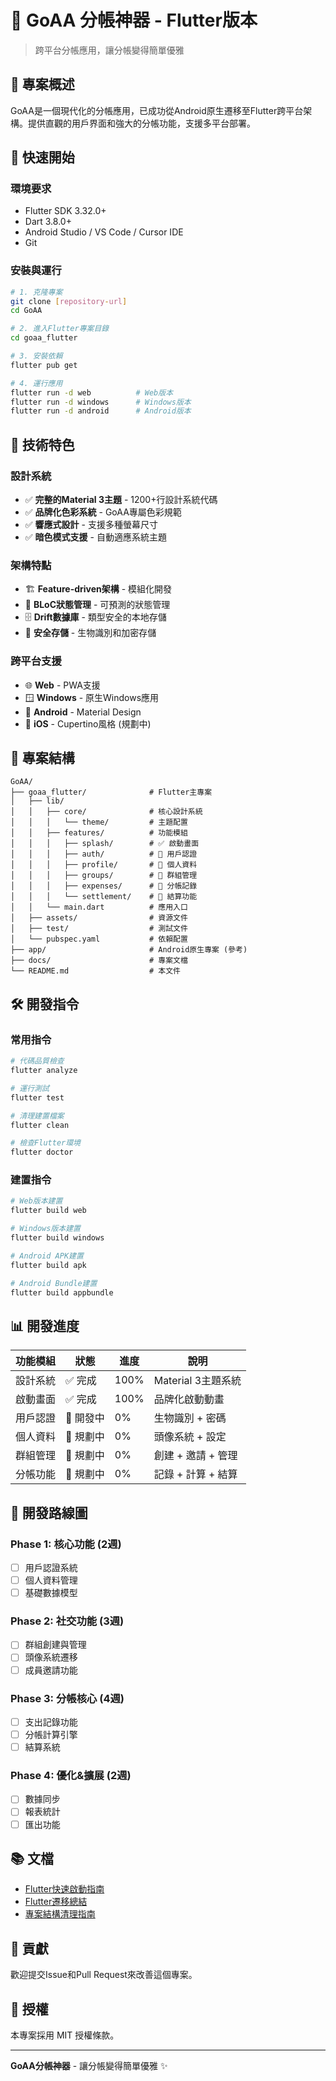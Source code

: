# 🎯 GoAA 分帳神器 - Flutter版本

> 跨平台分帳應用，讓分帳變得簡單優雅

## 📱 專案概述

GoAA是一個現代化的分帳應用，已成功從Android原生遷移至Flutter跨平台架構。提供直觀的用戶界面和強大的分帳功能，支援多平台部署。

## 🚀 快速開始

### 環境要求
- Flutter SDK 3.32.0+
- Dart 3.8.0+
- Android Studio / VS Code / Cursor IDE
- Git

### 安裝與運行
```bash
# 1. 克隆專案
git clone [repository-url]
cd GoAA

# 2. 進入Flutter專案目錄
cd goaa_flutter

# 3. 安裝依賴
flutter pub get

# 4. 運行應用
flutter run -d web          # Web版本
flutter run -d windows      # Windows版本
flutter run -d android      # Android版本
```

## 🎨 技術特色

### 設計系統
- ✅ **完整的Material 3主題** - 1200+行設計系統代碼
- ✅ **品牌化色彩系統** - GoAA專屬色彩規範
- ✅ **響應式設計** - 支援多種螢幕尺寸
- ✅ **暗色模式支援** - 自動適應系統主題

### 架構特點
- 🏗️ **Feature-driven架構** - 模組化開發
- 🔄 **BLoC狀態管理** - 可預測的狀態管理
- 🗄️ **Drift數據庫** - 類型安全的本地存儲
- 🔐 **安全存儲** - 生物識別和加密存儲

### 跨平台支援
- 🌐 **Web** - PWA支援
- 🪟 **Windows** - 原生Windows應用
- 🤖 **Android** - Material Design
- 🍎 **iOS** - Cupertino風格 (規劃中)

## 📁 專案結構

```
GoAA/
├── goaa_flutter/              # Flutter主專案
│   ├── lib/
│   │   ├── core/              # 核心設計系統
│   │   │   └── theme/         # 主題配置
│   │   ├── features/          # 功能模組
│   │   │   ├── splash/        # ✅ 啟動畫面
│   │   │   ├── auth/          # 🔄 用戶認證
│   │   │   ├── profile/       # 🔄 個人資料
│   │   │   ├── groups/        # 🔄 群組管理
│   │   │   ├── expenses/      # 🔄 分帳記錄
│   │   │   └── settlement/    # 🔄 結算功能
│   │   └── main.dart          # 應用入口
│   ├── assets/                # 資源文件
│   ├── test/                  # 測試文件
│   └── pubspec.yaml           # 依賴配置
├── app/                       # Android原生專案 (參考)
├── docs/                      # 專案文檔
└── README.md                  # 本文件
```

## 🛠️ 開發指令

### 常用指令
```bash
# 代碼品質檢查
flutter analyze

# 運行測試
flutter test

# 清理建置檔案
flutter clean

# 檢查Flutter環境
flutter doctor
```

### 建置指令
```bash
# Web版本建置
flutter build web

# Windows版本建置
flutter build windows

# Android APK建置
flutter build apk

# Android Bundle建置
flutter build appbundle
```

## 📊 開發進度

| 功能模組 | 狀態 | 進度 | 說明 |
|---------|------|------|------|
| 設計系統 | ✅ 完成 | 100% | Material 3主題系統 |
| 啟動畫面 | ✅ 完成 | 100% | 品牌化啟動動畫 |
| 用戶認證 | 🔄 開發中 | 0% | 生物識別 + 密碼 |
| 個人資料 | 🔄 規劃中 | 0% | 頭像系統 + 設定 |
| 群組管理 | 🔄 規劃中 | 0% | 創建 + 邀請 + 管理 |
| 分帳功能 | 🔄 規劃中 | 0% | 記錄 + 計算 + 結算 |

## 🎯 開發路線圖

### Phase 1: 核心功能 (2週)
- [ ] 用戶認證系統
- [ ] 個人資料管理
- [ ] 基礎數據模型

### Phase 2: 社交功能 (3週)
- [ ] 群組創建與管理
- [ ] 頭像系統遷移
- [ ] 成員邀請功能

### Phase 3: 分帳核心 (4週)
- [ ] 支出記錄功能
- [ ] 分帳計算引擎
- [ ] 結算系統

### Phase 4: 優化&擴展 (2週)
- [ ] 數據同步
- [ ] 報表統計
- [ ] 匯出功能

## 📚 文檔

- [Flutter快速啟動指南](FLUTTER_QUICK_START.md)
- [Flutter遷移總結](FLUTTER_MIGRATION_SUMMARY.md)
- [專案結構清理指南](PROJECT_STRUCTURE_CLEANUP.md)

## 🤝 貢獻

歡迎提交Issue和Pull Request來改善這個專案。

## 📄 授權

本專案採用 MIT 授權條款。

---

**GoAA分帳神器** - 讓分帳變得簡單優雅 ✨ 
